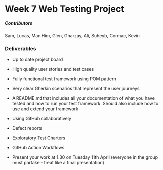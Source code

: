 ﻿# Week 7 Web Testing Project

##### Contributors
Sam, Lucas, Man Him, Glen, Gharzay, Ali, Suheyb, Cormac, Kevin

### Deliverables 

- Up to date project board  

- High quality user stories and test cases 

- Fully functional test framework using POM pattern 

- Very clear Gherkin scenarios that represent the user journeys 

- A README.md that includes all your documentation of what you have tested and how to run your test framework. Should also include how to use and extend your framework 

- Using GitHub collaboratively 

- Defect reports 

- Exploratory Test Charters 

- GitHub Action Workflows 

- Present your work at 1.30  on Tuesday 11th April (everyone in the group must partake – treat like a final presentation)  

